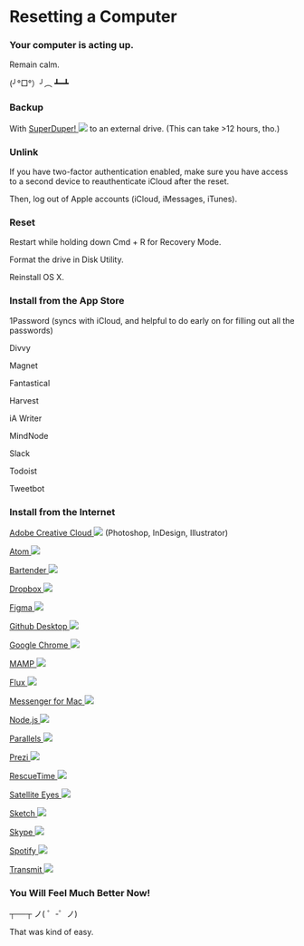 # Resetting a Computer

### Your computer is acting up.

Remain calm.

(╯°□°）╯︵ ┻━┻

### Backup

With [SuperDuper! ![](/images/external-link-ltr-icon.png)](http://www.shirt-pocket.com/SuperDuper/SuperDuperDescription.html "http://www.shirt-pocket.com/SuperDuper/SuperDuperDescription.html") to an external drive. (This can take >12 hours, tho.)

### Unlink

If you have two-factor authentication enabled, make sure you have access to a second device to reauthenticate iCloud after the reset.

Then, log out of Apple accounts (iCloud, iMessages, iTunes).

### Reset

Restart while holding down Cmd + R for Recovery Mode.

Format the drive in Disk Utility.

Reinstall OS X.

### Install from the App Store

1Password (syncs with iCloud, and helpful to do early on for filling out all the passwords)

Divvy

Magnet

Fantastical

Harvest

iA Writer

MindNode

Slack

Todoist

Tweetbot

### Install from the Internet

[Adobe Creative Cloud ![](/images/external-link-ltr-icon.png)](https://www.adobe.com "https://www.adobe.com") (Photoshop, InDesign, Illustrator)

[Atom ![](/images/external-link-ltr-icon.png)](http://atom.io "http://atom.io") 

[Bartender ![](/images/external-link-ltr-icon.png)](https://www.macbartender.com "https://www.macbartender.com") 

[Dropbox ![](/images/external-link-ltr-icon.png)](https://www.dropbox.com "https://www.dropbox.com") 

[Figma ![](/images/external-link-ltr-icon.png)](https://www.figma.com "https://www.figma.com") 

[Github Desktop ![](/images/external-link-ltr-icon.png)](https://desktop.github.com "https://desktop.github.com") 

[Google Chrome ![](/images/external-link-ltr-icon.png)](https://www.google.com/chrome/browser "https://www.google.com/chrome/browser") 

[MAMP ![](/images/external-link-ltr-icon.png)](http://mamp.info "http://mamp.info") 

[Flux ![](/images/external-link-ltr-icon.png)](https://justgetflux.com/news/pages/macquickstart/ "https://justgetflux.com/news/pages/macquickstart/") 

[Messenger for Mac ![](/images/external-link-ltr-icon.png)](https://fbmacmessenger.rsms.me "https://fbmacmessenger.rsms.me") 

[Node.js ![](/images/external-link-ltr-icon.png)](http://nodejs.org "http://nodejs.org") 

[Parallels ![](/images/external-link-ltr-icon.png)](http://www.parallels.com "http://www.parallels.com") 

[Prezi ![](/images/external-link-ltr-icon.png)](https://prezi.com "https://prezi.com") 

[RescueTime ![](/images/external-link-ltr-icon.png)](https://www.rescuetime.com "https://www.rescuetime.com") 

[Satellite Eyes ![](/images/external-link-ltr-icon.png)](http://satelliteeyes.tomtaylor.co.uk "http://satelliteeyes.tomtaylor.co.uk") 

[Sketch ![](/images/external-link-ltr-icon.png)](http://sketchapp.com "http://sketchapp.com") 

[Skype ![](/images/external-link-ltr-icon.png)](https://www.skype.com/en/ "https://www.skype.com/en/") 

[Spotify ![](/images/external-link-ltr-icon.png)](http://spotify.com "http://spotify.com") 

[Transmit ![](/images/external-link-ltr-icon.png)](http://panic.com/transmit/ "http://panic.com/transmit/") 

### You Will Feel Much Better Now!

┬──┬ ノ( ゜-゜ノ)

That was kind of easy.